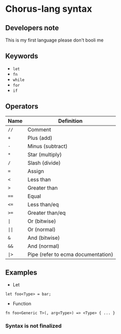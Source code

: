 # Chorus-lang syntax

## Developers note

This is my first language please don't booli me

## Keywords

- `let`
- `fn`
- `while`
- `for`
- `if`

## Operators

|  Name  |             Definition             |
|--------|------------------------------------|
| `//`   | Comment                            |
| `+`    | Plus  (add)                        |
| `-`    | Minus (subtract)                   |
| `*`    | Star  (multiply)                   |
| `/`    | Slash (divide)                     |
| `=`    | Assign                             |
| `<`    | Less than                          |
| `>`    | Greater than                       |
| `==`   | Equal                              |
| `<=`   | Less than/eq                       |
| `>=`   | Greater than/eq                    |
| `\|`   | Or (bitwise)                       |
| `\|\|` | Or (normal)                        |
| `&`    | And (bitwise)                      |
| `&&`   | And (normal)                       |
| `\|>`  | Pipe (refer to ecma documentation) |

## Examples

- Let

```_
let foo<Type> = bar;
```

- Function

```_
fn foo<Generic T>(, arg<Type>) => <Type> { ... }
```

### Syntax is not finalized
